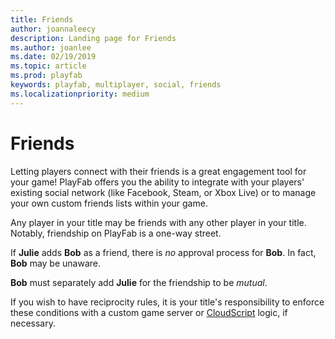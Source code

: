 ```yaml
---
title: Friends 
author: joannaleecy
description: Landing page for Friends 
ms.author: joanlee
ms.date: 02/19/2019
ms.topic: article
ms.prod: playfab
keywords: playfab, multiplayer, social, friends
ms.localizationpriority: medium
---
```


# Friends

Letting players connect with their friends is a great engagement tool for your game! PlayFab offers you the ability to integrate with your players' existing social network (like Facebook, Steam, or Xbox Live) or to manage your own custom friends lists within your game.

Any player in your title may be friends with any other player in your title. Notably, friendship on PlayFab is a one-way street.

If **Julie** adds **Bob** as a friend, there is *no* approval process for **Bob**.  In fact, **Bob** may be unaware.

**Bob** must separately add **Julie** for the friendship to be *mutual*.

If you wish to have reciprocity rules, it is your title's responsibility to enforce these conditions with a custom game server or [CloudScript](../../automation/cloudscript/index.md) logic, if necessary.